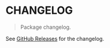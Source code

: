 # CHANGELOG

> Package changelog.

See [GitHub Releases](https://github.com/stdlib-js/stats-incr-mrss/releases) for the changelog.